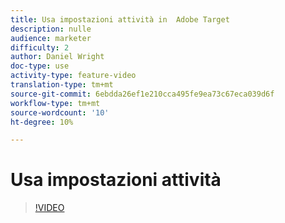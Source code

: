 ```yaml
---
title: Usa impostazioni attività in  Adobe Target
description: nulle
audience: marketer
difficulty: 2
author: Daniel Wright
doc-type: use
activity-type: feature-video
translation-type: tm+mt
source-git-commit: 6ebdda26ef1e210cca495fe9ea73c67eca039d6f
workflow-type: tm+mt
source-wordcount: '10'
ht-degree: 10%

---
```



# Usa impostazioni attività

>[!VIDEO](https://video.tv.adobe.com/v/17381/?quality=12)